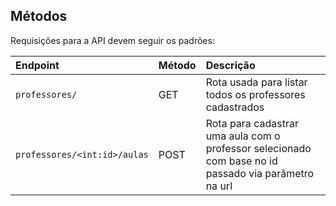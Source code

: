 ## Métodos

Requisições para a API devem seguir os padrões:

| Endpoint                     | Método | Descrição                                                                                              |
| :----------------------------| :----- | :----------------------------------------------------------------------------------------------------- |
| `professores/`               | GET    | Rota usada para listar todos os professores cadastrados                                                |
| `professores/<int:id>/aulas` | POST   | Rota para cadastrar uma aula com o professor selecionado com base no id passado via parâmetro na url   |

